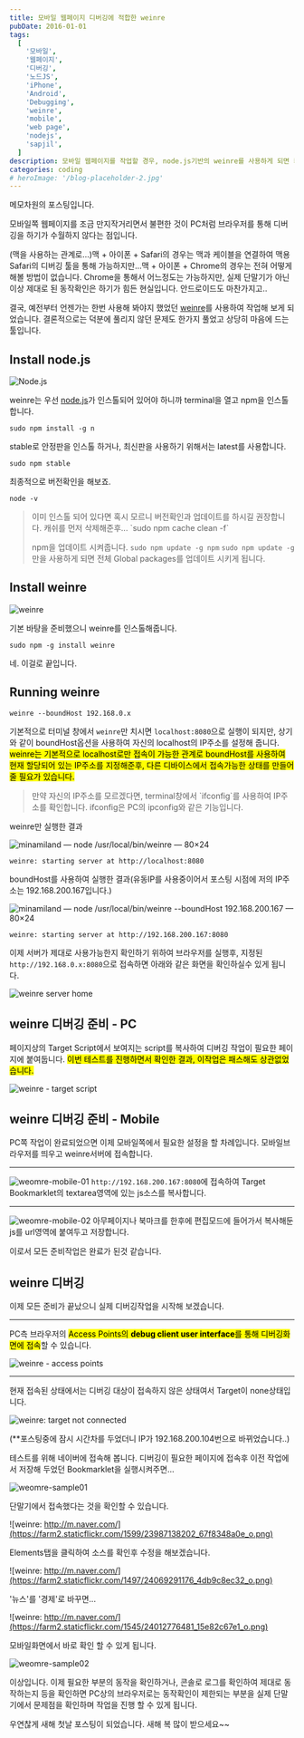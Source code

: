 ```yaml
---
title: 모바일 웹페이지 디버깅에 적합한 weinre
pubDate: 2016-01-01
tags:
  [
    '모바일',
    '웹페이지',
    '디버깅',
    '노드JS',
    'iPhone',
    'Android',
    'Debugging',
    'weinre',
    'mobile',
    'web page',
    'nodejs',
    'sapjil',
  ]
description: 모바일 웹페이지를 작업할 경우, node.js기반의 weinre를 사용하게 되면 케이블을 연결할 필요도 없고 iPhone/Android의 OS나 여타 단말기 종류에도 제한을 받지 않는 방식으로 디버깅 작업이 가능합니다.
categories: coding
# heroImage: '/blog-placeholder-2.jpg'
---
```


메모차원의 포스팅입니다.

모바일쪽 웹페이지를 조금 만지작거리면서 불편한 것이 PC처럼 브라우저를 통해 디버깅을 하기가 수월하지 않다는 점입니다.

(맥을 사용하는 관계로...)맥 + 아이폰 + Safari의 경우는 맥과 케이블을 연결하여 맥용 Safari의 디버깅 툴을 통해 가능하지만...맥 + 아이폰 + Chrome의 경우는 전혀 어떻게 해볼 방법이 없습니다. Chrome을 통해서 어느정도는 가능하지만, 실제 단말기가 아닌이상 제대로 된 동작확인은 하기가 힘든 현실입니다. 안드로이드도 마찬가지고..

결국, 예전부터 언젠가는 한번 사용해 봐야지 했었던 [weinre](http://people.apache.org/~pmuellr/weinre/docs/latest/Home.html)를 사용하여 작업해 보게 되었습니다. 결론적으로는 덕분에 풀리지 않던 문제도 한가지 풀었고 상당히 마음에 드는 툴입니다.

## Install node.js

![Node.js](https://farm2.staticflickr.com/1569/23716551309_fdbef00302_o.png)

weinre는 우선 [node.js](https://nodejs.org/en/)가 인스톨되어 있어야 하니까 terminal을 열고 npm을 인스톨합니다.

```
sudo npm install -g n
```

stable로 안정판을 인스톨 하거나, 최신판을 사용하기 위해서는 latest를 사용합니다.

```
sudo npm stable
```

최종적으로 버전확인을 해보죠.

```
node -v
```

<blockquote>
이미 인스톨 되어 있다면 혹시 모르니 버전확인과 업데이트를 하시길 권장합니다.
캐쉬를 먼저 삭제해준후...
`sudo npm cache clean -f`

npm을 업데이트 시켜줍니다.
`sudo npm update -g npm`
`sudo npm update -g`만을 사용하게 되면 전체 Global packages를 업데이트 시키게 됩니다.

</blockquote>

## Install weinre

![weinre](https://farm6.staticflickr.com/5638/24001504511_110a052815_m.jpg)

기본 바탕을 준비했으니 weinre를 인스톨해줍니다.

```
sudo npm -g install weinre
```

네. 이걸로 끝입니다.

## Running weinre

```
weinre --boundHost 192.168.0.x
```

기본적으로 터미널 창에서 `weinre`만 치시면 `localhost:8080`으로 실행이 되지만, 상기와 같이 boundHost옵션을 사용하여 자신의 localhost의 IP주소를 설정해 줍니다. <mark>weinre는 기본적으로 localhost로만 접속이 가능한 관계로 boundHost를 사용하여 현재 할당되어 있는 IP주소를 지정해준후, 다른 디바이스에서 접속가능한 상태를 만들어줄 필요가 있습니다.</mark>

<blockquote>
만약 자신의 IP주소를 모르겠다면, terminal창에서
`ifconfig`를 사용하여 IP주소를 확인합니다. ifconfig은 PC의 ipconfig와 같은 기능입니다.
</blockquote>

weinre만 실행한 결과

![minamiland — node /usr/local/bin/weinre — 80×24](https://farm6.staticflickr.com/5622/24058677316_7e3ff61d91_o.png)

```
weinre: starting server at http://localhost:8080
```

boundHost를 사용하여 실행한 결과(유동IP를 사용중이어서 포스팅 시점에 저의 IP주소는 192.168.200.167입니다.)

![minamiland — node /usr/local/bin/weinre --boundHost 192.168.200.167 — 80×24](https://farm2.staticflickr.com/1454/23976635752_de362f6673_o.png)

```
weinre: starting server at http://192.168.200.167:8080
```

이제 서버가 제대로 사용가능한지 확인하기 위하여 브라우저를 실행후, 지정된 `http://192.168.0.x:8080`으로 접속하면 아래와 같은 화면을 확인하실수 있게 됩니다.

![weinre server home](https://farm6.staticflickr.com/5805/23458062203_a17a3e2024_z.jpg)

## weinre 디버깅 준비 - PC

페이지상의 Target Script에서 보여지는 script를 복사하여 디버깅 작업이 필요한 페이지에 붙여둡니다.
<mark>이번 테스트를 진행하면서 확인한 결과, 이작업은 패스해도 상관없었습니다.</mark>

![weinre - target script](https://farm2.staticflickr.com/1566/24002388371_643dff19d8_o.png)

## weinre 디버깅 준비 - Mobile

PC쪽 작업이 완료되었으면 이제 모바일쪽에서 필요한 설정을 할 차례입니다.
모바일브라우저를 띄우고 weinre서버에 접속합니다.

---

![weomre-mobile-01](https://farm6.staticflickr.com/5739/23466086984_d9e278fe5c_n.jpg)
`http://192.168.200.167:8080`에 접속하여 Target Bookmarklet의 textarea영역에 있는 js소스를 복사합니다.

---

![weomre-mobile-02](https://farm2.staticflickr.com/1697/24011730651_e687f96e5f_n.jpg)
아무페이지나 북마크를 한후에 편집모드에 들어가서 복사해둔 js를 url영역에 붙여두고 저장합니다.

이로서 모든 준비작업은 완료가 된것 같습니다.

## weinre 디버깅

이제 모든 준비가 끝났으니 실제 디버깅작업을 시작해 보겠습니다.

---

PC측 브라우저의 <mark>Access Points의 <b>debug client user interface</b>를 통해 디버깅화면에 접속</mark>할 수 있습니다.

![weinre - access points](https://farm2.staticflickr.com/1504/23789316450_4bd9be45a3_o.png)

---

현재 접속된 상태에서는 디버깅 대상이 접속하지 않은 상태여서 Target이 none상태입니다.

![weinre: target not connected](https://farm2.staticflickr.com/1565/24012430831_568cf18ce0_o.png)

(\*\*포스팅중에 잠시 시간차를 두었더니 IP가 192.168.200.104번으로 바뀌었습니다..)

테스트를 위해 네이버에 접속해 봅니다. 디버깅이 필요한 페이지에 접속후 이전 작업에서 저장해 두었던 Bookmarklet을 실행시켜주면...

![weomre-sample01](https://farm6.staticflickr.com/5829/23468414463_7454748178_n.jpg)

단말기에서 접속했다는 것을 확인할 수 있습니다.

![weinre: http://m.naver.com/](https://farm2.staticflickr.com/1599/23987138202_67f8348a0e_o.png)

Elements탭을 클릭하여 소스를 확인후 수정을 해보겠습니다.

![weinre: http://m.naver.com/](https://farm2.staticflickr.com/1497/24069291176_4db9c8ec32_o.png)

'뉴스'를 '경제'로 바꾸면...

![weinre: http://m.naver.com/](https://farm2.staticflickr.com/1545/24012776481_15e82c67e1_o.png)

모바일화면에서 바로 확인 할 수 있게 됩니다.

![weomre-sample02](https://farm2.staticflickr.com/1549/23987103872_0b77be0c1a_n.jpg)

이상입니다.
이제 필요한 부분의 동작을 확인하거나, 콘솔로 로그를 확인하여 제대로 동작하는지 등을 확인하면 PC상의 브라우저로는 동작확인이 제한되는 부분을 실제 단말기에서 문제점을 확인하며 작업을 진행 할 수 있게 됩니다.

우연찮게 새해 첫날 포스팅이 되었습니다.
새해 복 많이 받으세요~~

